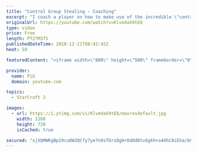 ```yaml
---
title: "Control Group Stealing - Coaching"
excerpt: "I coach a player on how to make use of the incredible \"control group stealing\" mechanic that allows you to simultaenously remove units from any control groups, whilst adding them to a new one. -- Watch live at https://www.twitch.tv/x5_pig"
originalUrl: https://youtube.com/watch?v=KlvmdaX9tE8
type: video
price: Free
length: PT27M37S
publishedDateTime: 2018-12-21T08:42:45Z
heat: 50

featuredContent: "<iframe width=\"800\" height=\"500\" frameborder=\"0\" src=\"https://www.youtube.com/embed/KlvmdaX9tE8\" allow=\"accelerometer; autoplay; encrypted-media; gyroscope; picture-in-picture\" allowfullscreen></iframe>"

provider:
  name: PiG
  domain: youtube.com

topics:
  - StarCraft 2

images:
  - url: https://i.ytimg.com/vi/KlvmdaX9tE8/maxresdefault.jpg
    width: 1280
    height: 720
    isCached: true

secured: "xjXQMWRgBp29cu8W2QCfy7ye7n0sTOrsDgHrOdOdDtv6gkh+o4OhC8iEha/b0tfslyBuKs7TIa+527Y3O8lkqx4pSqNwzBF39jqbcCR7kcXFLz7mAZgoO5+zBrzRu9VBfo+WPu/XTuRJ7dF5in8aX24Sx7NxB/Nd7CfOxL4Bfb7nX+mLkNfk6YIC+Cq9Q169ISD8nFLFWT1ES5p/kPwlGQ9AhNkz+KgrVwkE1a6cdF8N9667olKnA9LW+f1fiOmaMy9RwEOnIL0AqMbGklz1yZiV9oUKdanUIayZTxWYimfZQlBvfx/mDQLQniGNqWxqbkVsnpJ+/RZncGjTm2aUviyxuW5I4mzlMAIPSda6ap/TOStfXLF4dmiLrmKAmXg+tHee3zRWHM/HD9T8c97CRMF4iGNp8C8f9nlIfjK9cQs=;mZyGatb8hF3s/TG3kLfEvA=="
---
```


